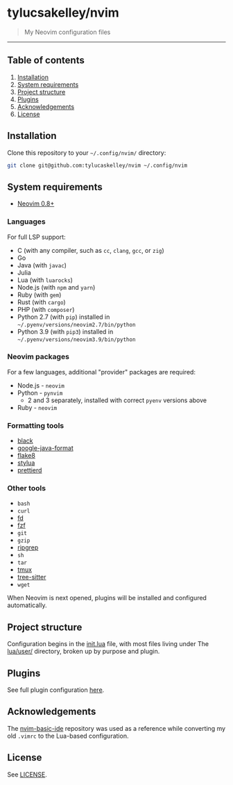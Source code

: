 # tylucsakelley/nvim

> My Neovim configuration files

---

## Table of contents

1. [Installation](#installation)
2. [System requirements](#system-requirements)
3. [Project structure](#project-structure)
4. [Plugins](#plugins)
5. [Acknowledgements](#acknowledgements)
6. [License](#license)

## Installation

Clone this repository to your `~/.config/nvim/` directory:

```bash
git clone git@github.com:tylucaskelley/nvim ~/.config/nvim
```

## System requirements

- [Neovim 0.8+](https://neovim.io)

### Languages

For full LSP support:

- C (with any compiler, such as `cc`, `clang`, `gcc`, or `zig`)
- Go
- Java (with `javac`)
- Julia
- Lua (with `luarocks`)
- Node.js (with `npm` and `yarn`)
- Ruby (with `gem`)
- Rust (with `cargo`)
- PHP (with `composer`)
- Python 2.7 (with `pip`) installed in `~/.pyenv/versions/neovim2.7/bin/python`
- Python 3.9 (with `pip3`) installed in `~/.pyenv/versions/neovim3.9/bin/python`

### Neovim packages

For a few languages, additional "provider" packages are required:

- Node.js - `neovim`
- Python - `pynvim`
  - 2 and 3 separately, installed with correct `pyenv` versions above
- Ruby - `neovim`

### Formatting tools

- [black](https://github.com/psf/black)
- [google-java-format](https://github.com/google/google-java-format)
- [flake8](https://flake8.pycqa.org/en/latest)
- [stylua](https://github.com/JohnnyMorganz/StyLua)
- [prettierd](https://github.com/fsouza/prettierd)

### Other tools

- `bash`
- `curl`
- [fd](https://github.com/sharkdp/fd)
- [fzf](https://github.com/junegunn/fzf)
- `git`
- `gzip`
- [ripgrep](https://github.com/BurntSushi/ripgrep)
- `sh`
- `tar`
- [tmux](https://github.com/tmux/tmux)
- [tree-sitter](https://github.com/tree-sitter/tree-sitter)
- `wget`

When Neovim is next opened, plugins will be installed and configured automatically.

## Project structure

Configuration begins in the [init.lua](./init.lua) file, with most files living under The
[lua/user/](./lua/user) directory, broken up by purpose and plugin.

## Plugins

See full plugin configuration [here](./lua/user/plugins.lua).

## Acknowledgements

The [nvim-basic-ide](https://github.com/LunarVim/nvim-basic-ide) repository was used as a
reference while converting my old `.vimrc` to the Lua-based configuration.

## License

See [LICENSE](./LICENSE).
